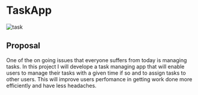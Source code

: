 # TaskApp
![task](https://images.idgesg.net/images/article/2018/01/project-management_multi-tasking_analytics_data-science-100747100-large.jpg)
## Proposal
One of the on going issues that everyone suffers from today is managing tasks. In this project I will develope a task managing app that will enable users to manage their tasks with a given time if so and to assign tasks to other users. This will improve users perfomance in getting work done more efficiently and have less headaches.

